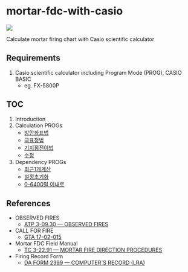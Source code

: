 # mortar-fdc-with-casio

<img src="https://img.shields.io/badge/casio_basic-blue?style=for-the-badge&logo=visualbasic&logoColor=ffffff" />

Calculate mortar firing chart with Casio scientific calculator

## Requirements

1. Casio scientific calculator including Program Mode (PROG), CASIO BASIC
   - eg. FX-5800P

## TOC

1. Introduction
2. Calculation PROGs
    - [방안좌표법](./MOT.COORD.basic)
    - [극표정법](./MOT.POLAR.basic)
    - [기지점전이법](./MOT.RP-TRS.basic)
    - [수정](./MOT.FIX.basic)
4. Dependency PROGs
   - [최근1개계산](./MOT.RECENT.basic)
   - [설정초기화](./ZCLNSETUP)
   - [0-6400밀 이내로](./ZINANGL.basic)

## References

- OBSERVED FIRES
   - [ATP 3-09.30 — OBSERVED FIRES](./ARN5011_ATP%203-09x30%20FINAL%20WEB.pdf)
- CALL FOR FIRE
   - [GTA 17-02-015](./call_for_fire.pdf)
- Mortar FDC Field Manual
   - [TC 3-22.91 — MORTAR FIRE DIRECTION PROCEDURES](./ARN3488_TC%203-22x91%20FINAL%20WEB%201.pdf)
- Firing Record Form
   - [DA FORM 2399 — COMPUTER`S RECORD (LRA)](./ARN3823_DA%20FORM%202399%20FINAL.pdf)
